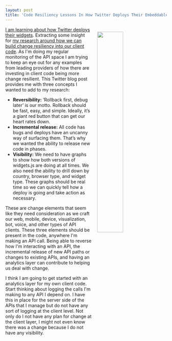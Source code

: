 ```yaml
---
layout: post
title: 'Code Resiliency Lessons In How Twitter Deploys Their Embeddables'
---
```

<p><img style="padding: 15px;" src="http://kinlane-productions.s3.amazonaws.com/api_evangelist_site/blog/twitter_widgets_js_depoly_arch_v2.png" alt="" width="40%" align="right" /></p>
<p><a href="/admin/blog/How Twitter deploys its widgets">I am learning about how Twitter deploys their </a><a href="/admin/blog/How Twitter deploys its widgets">widgets</a>. Extracting some insight for <a href="http://apievangelist.com/2016/09/28/thinking-about-how-i-can-build-change-resilience-into-my-api-integrations/">my research around how we can build change resiliency into our client code</a>. As I'm doing my regular monitoring of the API space I am trying to keep an eye out for any examples from leading providers of how there are investing in client code being more change resilient. This Twitter blog post provides me with three concepts I wanted to&nbsp;add to my research:</p>
<ul>
<li><strong>Reversibility:</strong>&nbsp;&lsquo;Rollback first, debug later&rsquo; is our motto. Rollback should be fast, easy, and simple. Ideally, it&rsquo;s a giant red button that can get our heart rates down.</li>
<li><strong>Incremental release:</strong>&nbsp;All code has bugs and deploys have an uncanny way of surfacing them. That&rsquo;s why we wanted the ability to release new code in phases.</li>
<li><strong>Visibility:</strong>&nbsp;We need to have graphs to show how both versions of widgets.js are doing at all times. We also need the ability to drill down by country, browser type, and widget type. These graphs should be real time so we can quickly tell how a deploy is going and take action as necessary.</li>
</ul>
<p>These are change elements that seem like they need consideration as we craft our web, mobile, device, visualization, bot, voice, and other types of API clients. These three elements should be present in the code, anywhere I'm making an API call. Being able to reverse how I'm interacting with an API, the incremental release of new API paths or changes to existing APIs, and having an analytics&nbsp;layer can contribute to helping us deal with change.</p>
<p>I think I am going to get started with an analytics layer for my own client code. Start thinking about logging the calls I'm making to any API I depend on. I have this in place for the server side of the APIs that I manage&nbsp;but do not have any sort of logging at the client level. Not only do I not have any plan for change at the client layer, I might not even know there was a change because I do not have any visibility.</p>
<ul>
</ul>